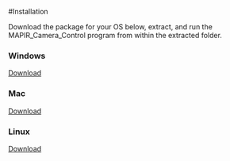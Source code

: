 #Installation

Download the package for your OS below, extract, and run the MAPIR_Camera_Control program from within the extracted folder.

### Windows

[Download](http://www.docs.peauproductions.com/MCC/MAPIR_Camera_Control_WINDOWS.zip)

### Mac
[Download](http://www.docs.peauproductions.com/MCC/MAPIR_Camera_Control_MAC.zip)


### Linux
[Download](http://www.docs.peauproductions.com/MCC/MAPIR_Camera_Control_LINUX.tar.gz)

